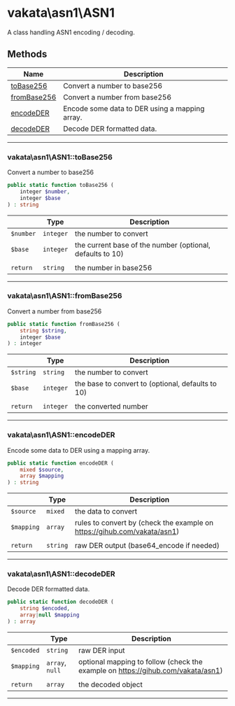 # vakata\asn1\ASN1
A class handling ASN1 encoding / decoding.

## Methods

| Name | Description |
|------|-------------|
|[toBase256](#vakata\asn1\asn1tobase256)|Convert a number to base256|
|[fromBase256](#vakata\asn1\asn1frombase256)|Convert a number from base256|
|[encodeDER](#vakata\asn1\asn1encodeder)|Encode some data to DER using a mapping array.|
|[decodeDER](#vakata\asn1\asn1decodeder)|Decode DER formatted data.|

---



### vakata\asn1\ASN1::toBase256
Convert a number to base256  


```php
public static function toBase256 (  
    integer $number,  
    integer $base  
) : string    
```

|  | Type | Description |
|-----|-----|-----|
| `$number` | `integer` | the number to convert |
| `$base` | `integer` | the current base of the number (optional, defaults to 10) |
|  |  |  |
| `return` | `string` | the number in base256 |

---


### vakata\asn1\ASN1::fromBase256
Convert a number from base256  


```php
public static function fromBase256 (  
    string $string,  
    integer $base  
) : integer    
```

|  | Type | Description |
|-----|-----|-----|
| `$string` | `string` | the number to convert |
| `$base` | `integer` | the base to convert to (optional, defaults to 10) |
|  |  |  |
| `return` | `integer` | the converted number |

---


### vakata\asn1\ASN1::encodeDER
Encode some data to DER using a mapping array.  


```php
public static function encodeDER (  
    mixed $source,  
    array $mapping  
) : string    
```

|  | Type | Description |
|-----|-----|-----|
| `$source` | `mixed` | the data to convert |
| `$mapping` | `array` | rules to convert by (check the example on https://gihub.com/vakata/asn1) |
|  |  |  |
| `return` | `string` | raw DER output (base64_encode if needed) |

---


### vakata\asn1\ASN1::decodeDER
Decode DER formatted data.  


```php
public static function decodeDER (  
    string $encoded,  
    array|null $mapping  
) : array    
```

|  | Type | Description |
|-----|-----|-----|
| `$encoded` | `string` | raw DER input |
| `$mapping` | `array`, `null` | optional mapping to follow (check the example on https://gihub.com/vakata/asn1) |
|  |  |  |
| `return` | `array` | the decoded object |

---

